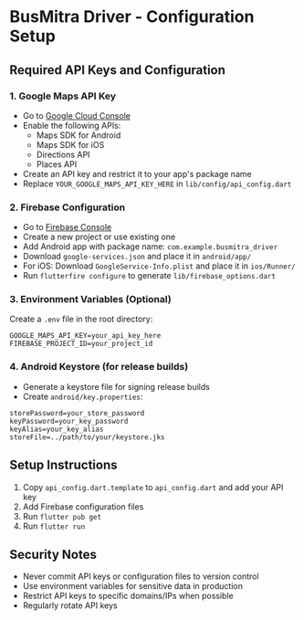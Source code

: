 # BusMitra Driver - Configuration Setup

## Required API Keys and Configuration

### 1. Google Maps API Key
- Go to [Google Cloud Console](https://console.cloud.google.com/)
- Enable the following APIs:
  - Maps SDK for Android
  - Maps SDK for iOS
  - Directions API
  - Places API
- Create an API key and restrict it to your app's package name
- Replace `YOUR_GOOGLE_MAPS_API_KEY_HERE` in `lib/config/api_config.dart`

### 2. Firebase Configuration
- Go to [Firebase Console](https://console.firebase.google.com/)
- Create a new project or use existing one
- Add Android app with package name: `com.example.busmitra_driver`
- Download `google-services.json` and place it in `android/app/`
- For iOS: Download `GoogleService-Info.plist` and place it in `ios/Runner/`
- Run `flutterfire configure` to generate `lib/firebase_options.dart`

### 3. Environment Variables (Optional)
Create a `.env` file in the root directory:
```
GOOGLE_MAPS_API_KEY=your_api_key_here
FIREBASE_PROJECT_ID=your_project_id
```

### 4. Android Keystore (for release builds)
- Generate a keystore file for signing release builds
- Create `android/key.properties`:
```
storePassword=your_store_password
keyPassword=your_key_password
keyAlias=your_key_alias
storeFile=../path/to/your/keystore.jks
```

## Setup Instructions
1. Copy `api_config.dart.template` to `api_config.dart` and add your API key
2. Add Firebase configuration files
3. Run `flutter pub get`
4. Run `flutter run`

## Security Notes
- Never commit API keys or configuration files to version control
- Use environment variables for sensitive data in production
- Restrict API keys to specific domains/IPs when possible
- Regularly rotate API keys
